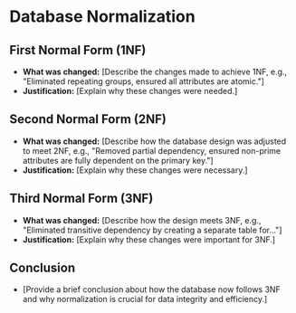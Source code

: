  
# Database Normalization

## First Normal Form (1NF)
- **What was changed:** [Describe the changes made to achieve 1NF, e.g., "Eliminated repeating groups, ensured all attributes are atomic."]
- **Justification:** [Explain why these changes were needed.]

## Second Normal Form (2NF)
- **What was changed:** [Describe how the database design was adjusted to meet 2NF, e.g., "Removed partial dependency, ensured non-prime attributes are fully dependent on the primary key."]
- **Justification:** [Explain why these changes were necessary.]

## Third Normal Form (3NF)
- **What was changed:** [Describe how the design meets 3NF, e.g., "Eliminated transitive dependency by creating a separate table for..."]
- **Justification:** [Explain why these changes were important for 3NF.]

## Conclusion
- [Provide a brief conclusion about how the database now follows 3NF and why normalization is crucial for data integrity and efficiency.]
